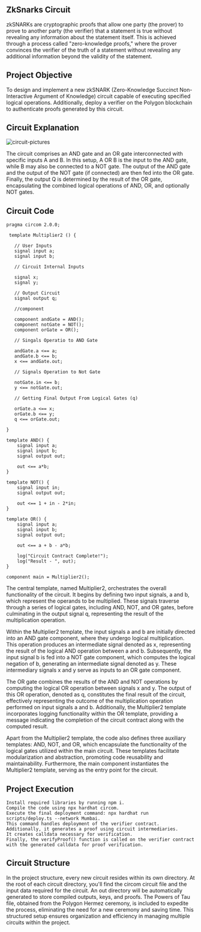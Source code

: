 ## ZkSnarks Circuit 

zkSNARKs are cryptographic proofs that allow one party (the prover) to prove to another party (the verifier) that a statement is true without revealing any information about the statement itself. This is achieved through a process called "zero-knowledge proofs," where the prover convinces the verifier of the truth of a statement without revealing any additional information beyond the validity of the statement.

## Project Objective 

To design and implement a new zkSNARK (Zero-Knowledge Succinct Non-Interactive Argument of Knowledge) circuit capable of executing specified logical operations. Additionally, deploy a verifier on the Polygon blockchain to authenticate proofs generated by this circuit.

## Circuit Explanation 

![circuit-pictures](https://github.com/Harmanpreet0112/PolyProof_ADV_Blockchain_Project/assets/165464422/13e43673-398d-4de8-82f1-ec6da05de857)

The circuit comprises an AND gate and an OR gate interconnected with specific inputs A and B. In this setup, A OR B is the input to the AND gate, while B may also be connected to a NOT gate. The output of the AND gate and the output of the NOT gate (if connected) are then fed into the OR gate. Finally, the output Q is determined by the result of the OR gate, encapsulating the combined logical operations of AND, OR, and optionally NOT gates.

## Circuit Code

```circom
pragma circom 2.0.0;

 template Multiplier2 () {  

   // User Inputs 
   signal input a;  
   signal input b;

   // Circuit Internal Inputs

   signal x;  
   signal y;  

   // Output Circuit 
   signal output q;

   //component

   component andGate = AND();
   component notGate = NOT();
   component orGate = OR();

   // Singals Operatio to AND Gate

   andGate.a <== a;
   andGate.b <== b;
   x <== andGate.out;

   // Signals Operation to Not Gate 

   notGate.in <== b;
   y <== notGate.out;

   // Getting Final Output From Logical Gates (q)

   orGate.a <== x;
   orGate.b <== y;
   q <== orGate.out;

}

template AND() {
    signal input a;
    signal input b;
    signal output out;

    out <== a*b;
}

template NOT() {
    signal input in;
    signal output out;

    out <== 1 + in - 2*in;
}

template OR() {
    signal input a;
    signal input b;
    signal output out;

    out <== a + b - a*b;

    log("Circuit Contract Complete!");
    log("Result - ", out);
}

component main = Multiplier2();
```

The central template, named Multiplier2, orchestrates the overall functionality of the circuit. It begins by defining two input signals, a and b, which represent the operands to be multiplied. These signals traverse through a series of logical gates, including AND, NOT, and OR gates, before culminating in the output signal q, representing the result of the multiplication operation.

Within the Multiplier2 template, the input signals a and b are initially directed into an AND gate component, where they undergo logical multiplication. This operation produces an intermediate signal denoted as x, representing the result of the logical AND operation between a and b. Subsequently, the input signal b is fed into a NOT gate component, which computes the logical negation of b, generating an intermediate signal denoted as y. These intermediary signals x and y serve as inputs to an OR gate component.

The OR gate combines the results of the AND and NOT operations by computing the logical OR operation between signals x and y. The output of this OR operation, denoted as q, constitutes the final result of the circuit, effectively representing the outcome of the multiplication operation performed on input signals a and b. Additionally, the Multiplier2 template incorporates logging functionality within the OR template, providing a message indicating the completion of the circuit contract along with the computed result.

Apart from the Multiplier2 template, the code also defines three auxiliary templates: AND, NOT, and OR, which encapsulate the functionality of the logical gates utilized within the main circuit. These templates facilitate modularization and abstraction, promoting code reusability and maintainability. Furthermore, the main component instantiates the Multiplier2 template, serving as the entry point for the circuit.

## Project Execution 

```
Install required libraries by running npm i.
Compile the code using npx hardhat circom.
Execute the final deployment command: npx hardhat run scripts/deploy.ts --network Mumbai.
This command handles deployment of the verifier contract.
Additionally, it generates a proof using circuit intermediaries.
It creates calldata necessary for verification.
Finally, the verifyProof() function is called on the verifier contract with the generated calldata for proof verification.
```

## Circuit Structure 

In the project structure, every new circuit resides within its own directory. At the root of each circuit directory, you'll find the circom circuit file and the input data required for the circuit. An out directory will be automatically generated to store compiled outputs, keys, and proofs. The Powers of Tau file, obtained from the Polygon Hermez ceremony, is included to expedite the process, eliminating the need for a new ceremony and saving time. This structured setup ensures organization and efficiency in managing multiple circuits within the project.
